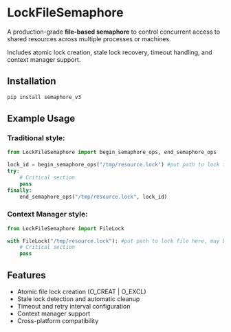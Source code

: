 # LockFileSemaphore

A production-grade **file-based semaphore** to control concurrent access to shared resources across multiple processes or machines.

Includes atomic lock creation, stale lock recovery, timeout handling, and context manager support.

## Installation

```bash
pip install semaphore_v3
```

## Example Usage

### Traditional style:

```python
from LockFileSemaphore import begin_semaphore_ops, end_semaphore_ops

lock_id = begin_semaphore_ops("/tmp/resource.lock") #put path to lock file here , may be arbitrary
try:
    # Critical section
    pass
finally:
    end_semaphore_ops("/tmp/resource.lock", lock_id)
```

### Context Manager style:

```python
from LockFileSemaphore import FileLock

with FileLock("/tmp/resource.lock"): #put path to lock file here, may be arbitrary
    # Critical section
    pass
```

## Features

- Atomic file lock creation (O_CREAT | O_EXCL)
- Stale lock detection and automatic cleanup
- Timeout and retry interval configuration
- Context manager support
- Cross-platform compatibility
